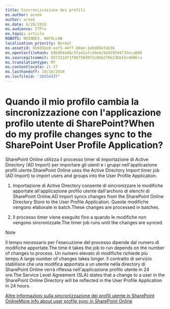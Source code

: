 ```yaml
---
title: Sincronizzazione dei profili
ms.author: arnek
author: arnek
ms.date: 6/20/2018
ms.audience: ITPro
ms.topic: article
ROBOTS: NOINDEX, NOFOLLOW
localization_priority: Normal
ms.assetid: 6b695be8-eaf5-44ff-b0ae-1e0d89e7ab36
ms.openlocfilehash: b9b90dad6c5fa41afcd4e4c9a929594735eca066
ms.sourcegitcommit: 037331d71f06750d972c0b6278b23bb15c4806ca
ms.translationtype: MT
ms.contentlocale: it-IT
ms.lasthandoff: 10/18/2019
ms.locfileid: "36554337"
---
```

# <a name="when-do-my-profile-changes-sync-to-the-sharepoint-user-profile-application"></a><span data-ttu-id="5fb8b-102">Quando il mio profilo cambia la sincronizzazione con l'applicazione profilo utente di SharePoint?</span><span class="sxs-lookup"><span data-stu-id="5fb8b-102">When do my profile changes sync to the SharePoint User Profile Application?</span></span>

<span data-ttu-id="5fb8b-103">SharePoint Online utilizza il processo timer di importazione di Active Directory (AD Import) per importare gli utenti e i gruppi nell'applicazione profili utente.</span><span class="sxs-lookup"><span data-stu-id="5fb8b-103">SharePoint Online uses the Active Directory Import timer job (AD Import) to import users and groups into the User Profile Application.</span></span> 
  
1. <span data-ttu-id="5fb8b-104">Importazione di Active Directory consente di sincronizzare le modifiche apportate all'applicazione profilo utente dall'archivio di elenchi di SharePoint Online.</span><span class="sxs-lookup"><span data-stu-id="5fb8b-104">AD Import syncs changes from the SharePoint Online Directory Store to the User Profile Application.</span></span> <span data-ttu-id="5fb8b-105">Queste modifiche vengono elaborate in batch.</span><span class="sxs-lookup"><span data-stu-id="5fb8b-105">These changes are processed in batches.</span></span>
    
2. <span data-ttu-id="5fb8b-106">Il processo timer viene eseguito fino a quando le modifiche non vengono sincronizzate.</span><span class="sxs-lookup"><span data-stu-id="5fb8b-106">The timer job runs until the changes are synced.</span></span>
    
> [!NOTE]
> <span data-ttu-id="5fb8b-107">Il tempo necessario per l'esecuzione del processo dipende dal numero di modifiche apportate.</span><span class="sxs-lookup"><span data-stu-id="5fb8b-107">The time it takes the job to run depends on the number of changes to process.</span></span> <span data-ttu-id="5fb8b-108">Un numero elevato di modifiche richiede più tempo.</span><span class="sxs-lookup"><span data-stu-id="5fb8b-108">A large number of changes takes longer.</span></span> <span data-ttu-id="5fb8b-109">Il contratto di servizio stabilisce che una modifica apportata a un utente nella directory di SharePoint Online verrà riflessa nell'applicazione profilo utente in 24 ore.</span><span class="sxs-lookup"><span data-stu-id="5fb8b-109">The Service Level Agreement (SLA) states that a change to a user in the SharePoint Online Directory will be reflected in the User Profile Application in 24 hours.</span></span> 
  
[<span data-ttu-id="5fb8b-110">Altre informazioni sulla sincronizzazione dei profili utente in SharePoint Online</span><span class="sxs-lookup"><span data-stu-id="5fb8b-110">More info about user profile sync in SharePoint Online</span></span>](https://go.microsoft.com/fwlink/?linkid=875671)
  

